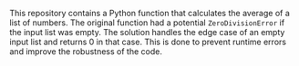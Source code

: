 This repository contains a Python function that calculates the average of a list of numbers. The original function had a potential `ZeroDivisionError` if the input list was empty. The solution handles the edge case of an empty input list and returns 0 in that case.  This is done to prevent runtime errors and improve the robustness of the code.